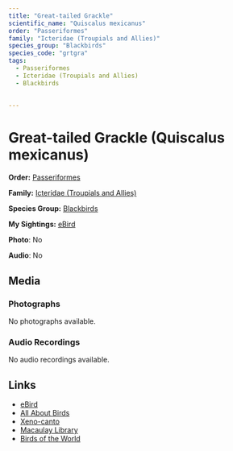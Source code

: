 ```yaml
---
title: "Great-tailed Grackle"
scientific_name: "Quiscalus mexicanus"
order: "Passeriformes"
family: "Icteridae (Troupials and Allies)"
species_group: "Blackbirds"
species_code: "grtgra"
tags: 
  - Passeriformes
  - Icteridae (Troupials and Allies)
  - Blackbirds
  
  
---
```


# Great-tailed Grackle (Quiscalus mexicanus)

**Order:** [Passeriformes](/tags/passeriformes)

**Family:** [Icteridae (Troupials and Allies)](/tags/icteridae-troupials-and-allies)

**Species Group:** [Blackbirds](/tags/blackbirds)

**My Sightings:** [eBird](https://ebird.org/lifelist?r=world&time=life&spp=grtgra)

**Photo**: No 

**Audio**: No

## Media
### Photographs
No photographs available.

### Audio Recordings
No audio recordings available.

## Links
* [eBird](https://ebird.org/species/grtgra) 
* [All About Birds](https://www.allaboutbirds.org/guide/grtgra) 
* [Xeno-canto](https://www.xeno-canto.org/species/quiscalus-mexicanus) 
* [Macaulay Library](https://search.macaulaylibrary.org/catalog?taxonCode=grtgra&sort=rating_rank_desc)
* [Birds of the World](https://birdsoftheworld.org/bow/species/grtgra)
